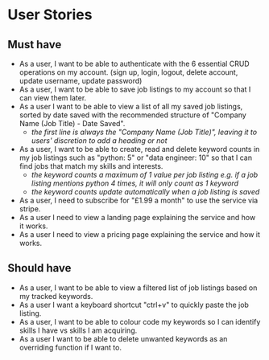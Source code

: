 # User Stories

## Must have
- As a user, I want to be able to authenticate with the 6 essential CRUD operations on my account. (sign up, login, logout, delete account, update username, update password)
- As a user, I want to be able to save job listings to my account so that I can view them later.
- As a user I want to be able to view a list of all my saved job listings, sorted by date saved with the recommended structure of "Company Name (Job Title) - Date Saved".
  - *the first line is always the "Company Name (Job Title)", leaving it to users' discretion to add a heading or not*
- As a user, I want to be able to create, read and delete keyword counts in my job listings such as "python: 5" or "data engineer: 10" so that I can find jobs that match my skills and interests.
  - *the keyword counts a maximum of 1 value per job listing e.g. if a job listing mentions python 4 times, it will only count as 1 keyword*
  - *the keyword counts update automatically when a job listing is saved*
- As a user, I need to subscribe for "£1.99 a month" to use the service via stripe.
- As a user I need to view a landing page explaining the service and how it works.
- As a user I need to view a pricing page explaining the service and how it works.

## Should have
- As a user, I want to be able to view a filtered list of job listings based on my tracked keywords.
- As a user I want a keyboard shortcut "ctrl+v" to quickly paste the job listing.
- As a user, I want to be able to colour code my keywords so I can identify skills I have vs skills I am acquiring.
- As a user I want to be able to delete unwanted keywords as an overriding function if I want to.